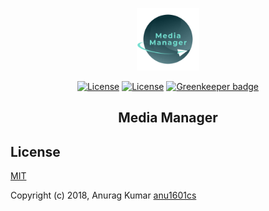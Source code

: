 <p align="center">
<a href="http://github.com/anu1601cs/" target="_blank" rel="noopener noreferrer">
<img width="100" src="public/img/icons/logo.png" alt="Media Manager logo">
</a>
</p>

<p align="center">
<a href="http://github.com/anu1601cs/media-manager"><img src="https://img.shields.io/npm/l/vue.svg" alt="License"></a>
<a href="http://github.com/anu1601cs/media-manager"><img src="https://travis-ci.org/Anu1601CS/media-manager.svg?branch=master" alt="License"></a>
<a href="https://greenkeeper.io/"><img src="https://badges.greenkeeper.io/Anu1601CS/media-manager.svg" alt="Greenkeeper badge"></a>
</p>

<h2 align="center">Media Manager</h2>

## License

[MIT](http://opensource.org/licenses/MIT)

Copyright (c) 2018, Anurag Kumar [anu1601cs](http://github.com/anu1601cs/)
